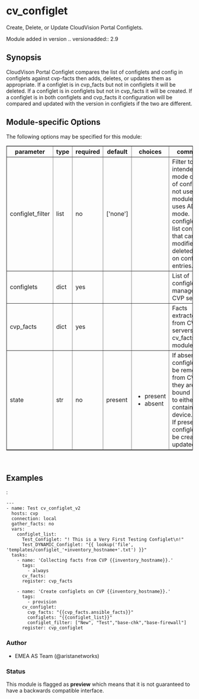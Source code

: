 # cv\_configlet

Create, Delete, or Update CloudVision Portal Configlets.

Module added in version .. versionadded:: 2.9

<div class="contents" data-local="" data-depth="2">

</div>

## Synopsis

CloudVison Portal Configlet compares the list of configlets and config
in configlets against cvp-facts then adds, deletes, or updates them as
appropriate. If a configlet is in cvp\_facts but not in configlets it
will be deleted. If a configlet is in configlets but not in cvp\_facts
it will be created. If a configlet is in both configlets and cvp\_facts
it configuration will be compared and updated with the version in
configlets if the two are different.

## Module-specific Options

The following options may be specified for this module:

<table border=1 cellpadding=4>

<tr>
<th class="head">parameter</th>
<th class="head">type</th>
<th class="head">required</th>
<th class="head">default</th>
<th class="head">choices</th>
<th class="head">comments</th>
</tr>

<tr>
<td>configlet_filter<br/><div style="font-size: small;"></div></td>
<td>list</td>
<td>no</td>
<td>[&#x27;none&#x27;]</td>
<td></td>
<td>
    <div>Filter to apply intended mode on a set of configlet. If not used, then module only uses ADD mode. configlet_filter list configlets that can be modified or deleted based on configlets entries.</div>
</td>
</tr>

<tr>
<td>configlets<br/><div style="font-size: small;"></div></td>
<td>dict</td>
<td>yes</td>
<td></td>
<td></td>
<td>
    <div>List of configlets to managed on CVP server.</div>
</td>
</tr>

<tr>
<td>cvp_facts<br/><div style="font-size: small;"></div></td>
<td>dict</td>
<td>yes</td>
<td></td>
<td></td>
<td>
    <div>Facts extracted from CVP servers using cv_facts module</div>
</td>
</tr>

<tr>
<td>state<br/><div style="font-size: small;"></div></td>
<td>str</td>
<td>no</td>
<td>present</td>
<td><ul><li>present</li><li>absent</li></ul></td>
<td>
    <div>If absent, configlets will be removed from CVP if they are not bound</div>
    <div>to either a container or a device.</div>
    <div>If present, configlets will be created or updated.</div>
</td>
</tr>

</table>
</br>

## Examples

:

    ---
    - name: Test cv_configlet_v2
      hosts: cvp
      connection: local
      gather_facts: no
      vars:
        configlet_list:
          Test_Configlet: "! This is a Very First Testing Configlet\n!"
          Test_DYNAMIC_Configlet: "{{ lookup('file', 'templates/configlet_'+inventory_hostname+'.txt') }}"
      tasks:
        - name: 'Collecting facts from CVP {{inventory_hostname}}.'
          tags:
            - always
          cv_facts:
          register: cvp_facts
    
        - name: 'Create configlets on CVP {{inventory_hostname}}.'
          tags:
            - provision
          cv_configlet:
            cvp_facts: "{{cvp_facts.ansible_facts}}"
            configlets: "{{configlet_list}}"
            configlet_filter: ["New", "Test","base-chk","base-firewall"]
          register: cvp_configlet

### Author

  - EMEA AS Team (@aristanetworks)

### Status

This module is flagged as **preview** which means that it is not
guaranteed to have a backwards compatible interface.
